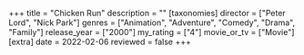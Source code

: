 +++
title = "Chicken Run"
description = ""
[taxonomies]
director = ["Peter Lord", "Nick Park"] 
genres = ["Animation", "Adventure", "Comedy", "Drama", "Family"]
release_year = ["2000"]
my_rating = ["4"]
movie_or_tv = ["Movie"]
[extra]
date = 2022-02-06
reviewed = false
+++

